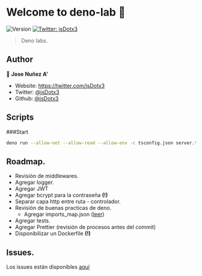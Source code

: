 # Welcome to deno-lab 👋
![Version](https://img.shields.io/badge/version-0.0.1-blue.svg?cacheSeconds=2592000)
[![Twitter: jsDotx3](https://img.shields.io/twitter/follow/jsDotx3.svg?style=social)](https://twitter.com/jsDotx3)

> Deno labs.

## Author

👤 **Jose Nuñez A'**

* Website: https://twitter.com/jsDotx3
* Twitter: [@jsDotx3](https://twitter.com/jsDotx3)
* Github: [@jsDotx3](https://github.com/jsDotx3)

## Scripts
###Start
```sh
deno run --allow-net --allow-read --allow-env -c tsconfig.json server.ts
```
## Roadmap.
- Revisión de middlewares.
- Agregar logger.
- Agregar JWT
- Agregar bcrypt para la contraseña **(!)**
- Separar capa http entre ruta - controlador.
- Revisión de buenas practicas de deno.
    - Agregar imports_map.json ([leer](https://deno.land/manual/linking_to_external_code/import_maps))
- Agregar tests.
- Agregar Prettier (revisión de procesos antes del commit)
- Disponibilizar un Dockerfile **(!)**

## Issues.
Los issues están disponibles [aquí](https://github.com/jsDotx3/deno-lab/issues)